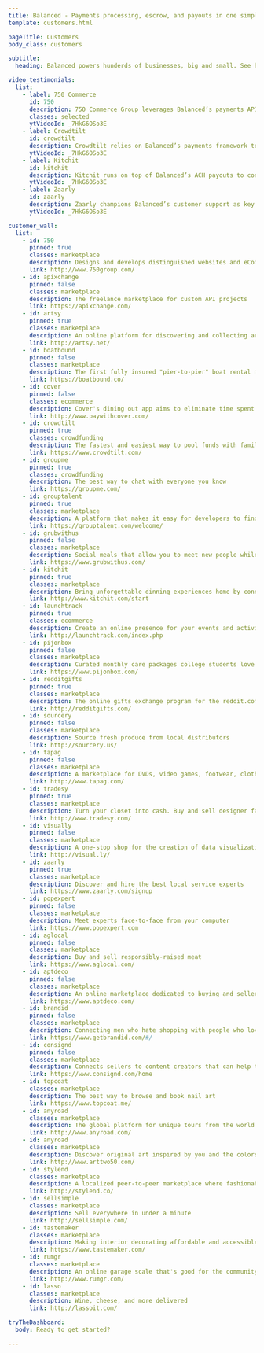 ```yaml
---
title: Balanced - Payments processing, escrow, and payouts in one simple API | Customers
template: customers.html

pageTitle: Customers
body_class: customers

subtitle:
  heading: Balanced powers hunderds of businesses, big and small. See how some of the fastest growing companies are using Balanced to deliever an amazing payments experience.

video_testimonials:
  list:
    - label: 750 Commerce
      id: 750
      description: 750 Commerce Group leverages Balanced’s payments API to deliver a great processing experience for wineries.
      classes: selected
      ytVideoId: _7HkG6OSo3E
    - label: Crowdtilt
      id: crowdtilt
      description: Crowdtilt relies on Balanced’s payments framework to scale their crowdfunding platform.
      ytVideoId: _7HkG6OSo3E
    - label: Kitchit
      id: kitchit
      description: Kitchit runs on top of Balanced’s ACH payouts to connect chefs to consumers.
      ytVideoId: _7HkG6OSo3E
    - label: Zaarly
      id: zaarly
      description: Zaarly champions Balanced’s customer support as key to running a marketplace for service providers.
      ytVideoId: _7HkG6OSo3E

customer_wall:
  list:
    - id: 750
      pinned: true
      classes: marketplace
      description: Designs and develops distinguished websites and eCommerce software for the wine industry
      link: http://www.750group.com/
    - id: apixchange
      pinned: false
      classes: marketplace
      description: The freelance marketplace for custom API projects
      link: https://apixchange.com/
    - id: artsy
      pinned: true
      classes: marketplace
      description: An online platform for discovering and collecting art
      link: http://artsy.net/
    - id: boatbound
      pinned: false
      classes: marketplace
      description: The first fully insured "pier-to-pier" boat rental marketplace
      link: https://boatbound.co/
    - id: cover
      pinned: false
      classes: ecommerce
      description: Cover's dining out app aims to eliminate time spent waiting for your check
      link: http://www.paywithcover.com/
    - id: crowdtilt
      pinned: true
      classes: crowdfunding
      description: The fastest and easiest way to pool funds with family and friends
      link: https://www.crowdtilt.com/
    - id: groupme
      pinned: true
      classes: crowdfunding
      description: The best way to chat with everyone you know
      link: https://groupme.com/
    - id: grouptalent
      pinned: true
      classes: marketplace
      description: A platform that makes it easy for developers to find companies they'll love and try them out
      link: https://grouptalent.com/welcome/
    - id: grubwithus
      pinned: false
      classes: marketplace
      description: Social meals that allow you to meet new people while dining at some of your city's best restaurants
      link: https://www.grubwithus.com/
    - id: kitchit
      pinned: true
      classes: marketplace
      description: Bring unforgettable dinning experiences home by connecting with world-class chefs
      link: http://www.kitchit.com/start
    - id: launchtrack
      pinned: true
      classes: ecommerce
      description: Create an online presence for your events and activities
      link: http://launchtrack.com/index.php
    - id: pijonbox
      pinned: false
      classes: marketplace
      description: Curated monthly care packages college students love
      link: https://www.pijonbox.com/
    - id: redditgifts
      pinned: true
      classes: marketplace
      description: The online gifts exchange program for the reddit.com community
      link: http://redditgifts.com/
    - id: sourcery
      pinned: false
      classes: marketplace
      description: Source fresh produce from local distributors
      link: http://sourcery.us/
    - id: tapag
      pinned: false
      classes: marketplace
      description: A marketplace for DVDs, video games, footwear, clothing, accessories, and unique collections of personal effects from major brands
      link: http://www.tapag.com/
    - id: tradesy
      pinned: true
      classes: marketplace
      description: Turn your closet into cash. Buy and sell designer fashion quickly, easily, and safely.
      link: http://www.tradesy.com/
    - id: visually
      pinned: false
      classes: marketplace
      description: A one-stop shop for the creation of data visualizations and infographics
      link: http://visual.ly/
    - id: zaarly
      pinned: true
      classes: marketplace
      description: Discover and hire the best local service experts
      link: https://www.zaarly.com/signup
    - id: popexpert
      pinned: false
      classes: marketplace
      description: Meet experts face-to-face from your computer
      link: https://www.popexpert.com
    - id: aglocal
      pinned: false
      classes: marketplace
      description: Buy and sell responsibly-raised meat
      link: https://www.aglocal.com/
    - id: aptdeco
      pinned: false
      classes: marketplace
      description: An online marketplace dedicated to buying and seller quality, pre-owned furniture
      link: https://www.aptdeco.com/
    - id: brandid
      pinned: false
      classes: marketplace
      description: Connecting men who hate shopping with people who love to shop
      link: https://www.getbrandid.com/#/
    - id: consignd
      pinned: false
      classes: marketplace
      description: Connects sellers to content creators that can help them gain exposure for their products
      link: https://www.consignd.com/home
    - id: topcoat
      classes: marketplace
      description: The best way to browse and book nail art
      link: https://www.topcoat.me/
    - id: anyroad
      classes: marketplace
      description: The global platform for unique tours from the world's best professional tour guides
      link: http://www.anyroad.com/
    - id: anyroad
      classes: marketplace
      description: Discover original art inspired by you and the colors in your space
      link: http://www.arttwo50.com/
    - id: stylend
      classes: marketplace
      description: A localized peer-to-peer marketplace where fashionable women have access to the infinite dream closet
      link: http://stylend.co/
    - id: sellsimple
      classes: marketplace
      description: Sell everywhere in under a minute
      link: http://sellsimple.com/
    - id: tastemaker
      classes: marketplace
      description: Making interior decorating affordable and accessible to everyone
      link: https://www.tastemaker.com/
    - id: rumgr
      classes: marketplace
      description: An online garage scale that's good for the community, the environment, and your wallet
      link: http://www.rumgr.com/
    - id: lasso
      classes: marketplace
      description: Wine, cheese, and more delivered
      link: http://lassoit.com/

tryTheDashboard:
  body: Ready to get started?

---
```


